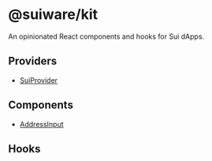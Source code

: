 # @suiware/kit

An opinionated React components and hooks for Sui dApps.

## Providers

- [SuiProvider](./docs/SuiProvider.md)

## Components

- [AddressInput](./docs/AddressInput.md)

## Hooks

